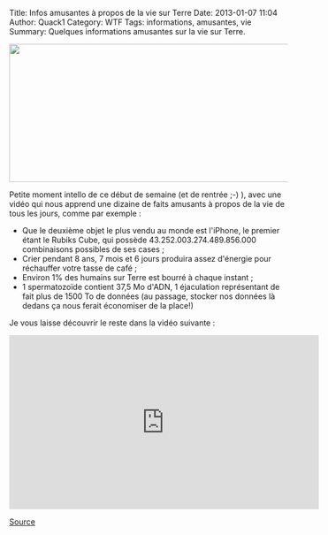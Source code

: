 Title: Infos amusantes à propos de la vie sur Terre
Date: 2013-01-07 11:04
Author: Quack1
Category: WTF
Tags: informations, amusantes, vie
Summary: Quelques informations amusantes sur la vie sur Terre.

<div align=center><img src="static/upload/amazing_rubiks_cube.png" width="600" height="250" align=center /></div>

Petite moment intello de ce début de semaine (et de rentrée ;-) ), avec une vidéo qui nous apprend une dizaine de faits amusants à propos de la vie de tous les jours, comme par exemple : 

  - Que le deuxième objet le plus vendu au monde est l'iPhone, le premier étant le Rubiks Cube, qui possède 43.252.003.274.489.856.000 combinaisons possibles de ses cases ;
  - Crier pendant 8 ans, 7 mois et 6 jours produira assez d'énergie pour réchauffer votre tasse de café ;
  - Environ 1% des humains sur Terre est bourré à chaque instant ;
  - 1 spermatozoïde contient 37,5 Mo d'ADN, 1 éjaculation représentant de fait plus de 1500 To de données (au passage, stocker nos données là dedans ça nous ferait économiser de la place!)

Je vous laisse découvrir le reste dans la vidéo suivante : 

<div align="center"><iframe width="560" height="315" src="http://www.youtube.com/embed/cKZStlBECHo" frameborder="0" allowfullscreen></iframe></div>

[Source](http://www.geeksaresexy.net/2013/01/05/more-amazing-facts-to-blow-your-mind-video/ "Source sur geekaresexy.net")